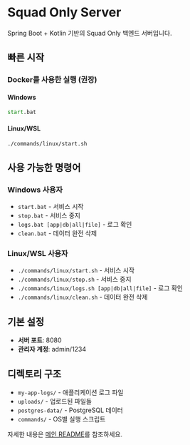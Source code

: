 # Squad Only Server

Spring Boot + Kotlin 기반의 Squad Only 백엔드 서버입니다.

## 빠른 시작

### Docker를 사용한 실행 (권장)

#### Windows
```cmd
start.bat
```

#### Linux/WSL
```bash
./commands/linux/start.sh
```

## 사용 가능한 명령어

### Windows 사용자
- `start.bat` - 서비스 시작
- `stop.bat` - 서비스 중지  
- `logs.bat [app|db|all|file]` - 로그 확인
- `clean.bat` - 데이터 완전 삭제

### Linux/WSL 사용자
- `./commands/linux/start.sh` - 서비스 시작
- `./commands/linux/stop.sh` - 서비스 중지
- `./commands/linux/logs.sh [app|db|all|file]` - 로그 확인  
- `./commands/linux/clean.sh` - 데이터 완전 삭제

## 기본 설정

- **서버 포트**: 8080
- **관리자 계정**: admin/1234

## 디렉토리 구조

- `my-app-logs/` - 애플리케이션 로그 파일
- `uploads/` - 업로드된 파일들
- `postgres-data/` - PostgreSQL 데이터
- `commands/` - OS별 실행 스크립트

자세한 내용은 [메인 README](../README.md)를 참조하세요.